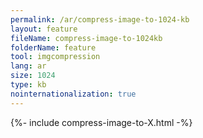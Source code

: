 ```yaml
---
permalink: /ar/compress-image-to-1024-kb
layout: feature
fileName: compress-image-to-1024kb
folderName: feature
tool: imgcompression
lang: ar
size: 1024
type: kb
nointernationalization: true
---
```

{%- include compress-image-to-X.html -%}       
